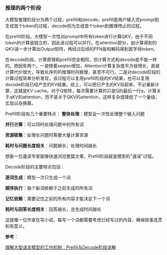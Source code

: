 ### 推理的两个阶段

大模型推理阶段分为两个过程，prefill和decode。prefill是用户输入完prompt到生成首个token的过程，decode则为生成首个token到推理停止的过程。

在prefill阶段，大模型一次性对prompt中所有token进行计算QKV，由于不同token的计算是独立的，因此该过程可以并行。在attention部分，由计算得到的QKV进一步计算出Output矩阵，再经过后续的FFN层和解码得到首字母token。

在decode阶段，计算原理和prefill完全相同，但计算方式和decode是不能一样的。原因有两个。一是随着seqlen增加，Attention计算复杂度平方级增长，直接计算代价很大，导致长序列的推理时间极慢，甚至不可行。二是对decode阶段的计算过程简单分析发现，该过程可以复用prefill阶段的KV结果，也可以复用docode阶段已经产生的KV结果。综上，可以把已产生的KV存起来，不必重新计算，这就是KV cache。对于Q矩阵，每次需要计算的只是Q的最后一行q，计算关于qKV的attention，而不是关于QKV的attention，这样复杂度降低了一个量级，实现以存换算。

Prefill阶段有几个重要特点：
**整体处理**：模型会一次性处理整个输入问题

**并行计算**：可以同时处理问题中的所有词

**资源密集**：处理长问题时需要大量计算资源

**耗时与问题长度相关**：问题越长，处理时间越长

想象一位速读专家能够快速浏览整篇文章，Prefill阶段就是模型的"速读"过程。

Decode阶段的主要特点包括：

**逐词生成**：模型一次只生成一个词

**顺序执行**：每个新词依赖于之前生成的所有词

**记忆依赖**：需要记住之前的所有内容才能决定下一个词

**耗时与回答长度相关**：回答越长，总生成时间越长

这就像一位作家在写小说，每写一个词都需要考虑已经写过的内容，确保故事连贯和有意义。

**参考**：

[理解大型语言模型的工作机制：Prefill与Decode阶段详解](https://zhuanlan.zhihu.com/p/30218390556)
